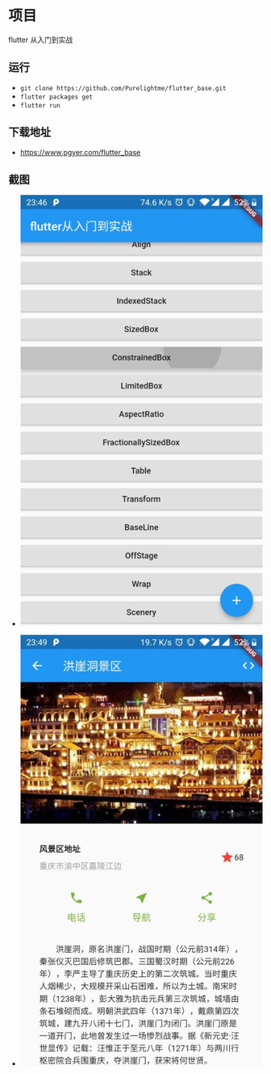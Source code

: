 # 项目

flutter 从入门到实战

## 运行

- ```git clone https://github.com/Purelightme/flutter_base.git```
- ```flutter packages get```
- ```flutter run```

## 下载地址

- https://www.pgyer.com/flutter_base

## 截图

- ![1](./images/screen1.jpg)

- ![2](./images/screen2.jpg)